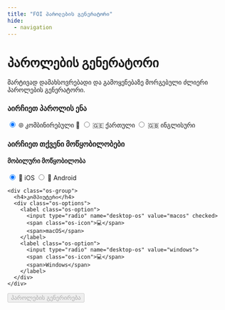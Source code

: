 ```yaml
---
title: "FOI პაროლების გენერატორი"
hide:
  - navigation
---
```

<link rel="stylesheet" href="../../assets/stylesheets/password-generator.css?v=2025-02-18">

# პაროლების გენერატორი

მარტივად დამახსოვრებადი და გამოყენებაზე მორგებული ძლიერი პაროლების გენერატორი.

<div class="language-selection-container">
  <h3>აირჩიეთ პაროლის ენა</h3>
  <div class="language-selection">
    <label class="language-option recommended">
      <input type="radio" name="password-language" value="combined" checked>
      <span class="language-icon">🌐</span>
      <span>კომბინირებული</span>
      <span class="strength-indicator">💪</span>
    </label>
    <label class="language-option">
      <input type="radio" name="password-language" value="ka">
      <span class="language-icon">🇬🇪</span>
      <span>ქართული</span>
    </label>
    <label class="language-option">
      <input type="radio" name="password-language" value="en">
      <span class="language-icon">🇬🇧</span>
      <span>ინგლისური</span>
    </label>
  </div>
</div>

<div class="os-selection-container">
  <h3>აირჩიეთ თქვენი მოწყობილობები</h3>
  
  <div class="os-selection">
    <div class="os-group">
      <h4>მობილური მოწყობილობა</h4>
      <div class="os-options">
        <label class="os-option">
          <input type="radio" name="mobile-os" value="ios" checked>
          <span class="os-icon">📱</span>
          <span>iOS</span>
        </label>
        <label class="os-option">
          <input type="radio" name="mobile-os" value="android">
          <span class="os-icon">📱</span>
          <span>Android</span>
        </label>
      </div>
    </div>

    <div class="os-group">
      <h4>კომპიუტერი</h4>
      <div class="os-options">
        <label class="os-option">
          <input type="radio" name="desktop-os" value="macos" checked>
          <span class="os-icon">💻</span>
          <span>macOS</span>
        </label>
        <label class="os-option">
          <input type="radio" name="desktop-os" value="windows">
          <span class="os-icon">💻</span>
          <span>Windows</span>
        </label>
      </div>
    </div>
  </div>
</div>

<div class="button-container">
  <button id="generate-button" onclick="generatePasswords()" disabled>
    <span class="button-text">პაროლების გენერირება</span>
  </button>
</div>

<div id="passwords-container" style="display: none;">
  <div class="password-group critical">
    <div class="group-header">
      <span class="header-icon">🔑</span>
      <span class="header-text">კრიტიკული პაროლები</span>
    </div>
    <div class="storage-note critical">
      <div class="warning-banner">შეინახეთ მხოლოდ ფურცელზე!</div>
      <div class="instruction-step">
        <span class="instruction-icon">🧠</span>
        <div class="instruction-content">
          <div class="instruction-title">დაიმახსოვრეთ ხაზგასმული სიტყვა მაშინვე</div>
          <div class="instruction-text">არ ჩაწეროთ ის ფურცელზე</div>
        </div>
      </div>
      <div class="instruction-step">
        <span class="instruction-icon">✍️</span>
        <div class="instruction-content">
          <div class="instruction-title">Bitwarden-ის პაროლი</div>
          <div class="instruction-text">დარჩენილი სიტყვები ჩაიწერეთ <span class="highlight-critical">ცალკე ფურცელზე</span>, შეინახეთ უსაფრთხო ადგილას დამახსოვრებამდე. <span class="highlight-critical">არ ატაროთ თან!</span> </div>
        </div>
      </div>
      <div class="instruction-step">
        <span class="instruction-icon">📱</span>
        <div class="instruction-content">
          <div class="instruction-title">მობილურის პაროლი</div>
          <div class="instruction-text">დარჩენილი სიტყვები ჩაიწერეთ <span class="highlight-critical">ცალკე ფურცელზე</span> დამახსოვრებამდე. ეს ფურცელი შეგიძლიათ თან ატაროთ მის სრულად დამახსოვრებამდე</div>
          <div class="instruction-note">ეს პაროლი შეგიძლიათ Bitwarden-შიც შეინახოთ</div>
        </div>
      </div>
      <div class="instruction-step">
        <span class="instruction-icon">🔥</span>
        <div class="instruction-content">
          <div class="instruction-title">გაანადგურეთ ფურცლები დამახსოვრების შემდეგ</div>
        </div>
      </div>
    </div>
    <div class="password-item">
      <div class="password-label">Bitwarden-ის პაროლი:</div>
      <div id="bitwarden-password" class="password-value"></div>
    </div>
    <div class="password-item">
      <div class="password-label">მობილურის პაროლი:</div>
      <div id="mobile-password" class="password-value"></div>
    </div>
  </div>

  <div class="password-group other">
    <div class="group-header">
      <span class="header-icon">🔒</span>
      <span class="header-text">დამატებითი პაროლები</span>
    </div>
    <div class="storage-note">
      <div class="warning-banner storage">შეინახეთ მხოლოდ Bitwarden-ში!</div>
      <div class="instruction-step">
        <div class="instruction-icon">🔐</div>
        <div class="instruction-content">
          <div class="instruction-title">შეინახეთ Bitwarden-ში</div>
          <div class="instruction-text">
            ქვემოთ მოცემული პაროლები
          </div>
          <div class="instruction-note">
            ამ პაროლების დამახსოვრება საჭირო არაა - Bitwarden-ის პაროლის ცოდნა საკმარისია
          </div>
        </div>
      </div>
      <div class="instruction-divider"></div>
    </div>
    <div id="desktop-passwords"></div>
  </div>
</div>

<div id="additional-note" style="margin: 20px 0;"></div>
<div id="error-message" style="color: red;"></div>

<script src="../../assets/javascripts/password-generator.js?v=2025-02-18"></script>
